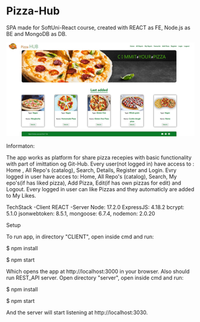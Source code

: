 # Pizza-Hub

SPA  made for SoftUni-React course, created with REACT as FE, Node.js as BE and MongoDB as DB.

![](/HomePage.jpg)

Informaton:

The app works as platform for share pizza recepies with basic functionality with part of imittation og Git-Hub.
Every user(not logged in) have access to : Home , All Repo's (catalog), Search, Details, Register and Login.
Evry logged in user have acces to: Home, All Repo's (catalog), Search, My epo's(if has liked pizza), Add Pizza, Edit(if has own pizzas for edit) and Logout.
Every logged in user can like Pizzas and they automaticly are added to My Likes.


TechStack
-Client
    REACT
-Server
    Node: 17.2.0
    ExpressJS: 4.18.2
    bcrypt: 5.1.0
    jsonwebtoken: 8.5.1,
    mongoose: 6.7.4,
    nodemon: 2.0.20

Setup

To run app, in directory "CLIENT",  open inside cmd and run:

$ npm install

$ npm start

Which opens the app at http://localhost:3000 in your browser.
Also should run REST_API server.
Open directory "server", open inside cmd and run:

$ npm install

$ npm start

And the server will start listening at http://localhost:3030.

